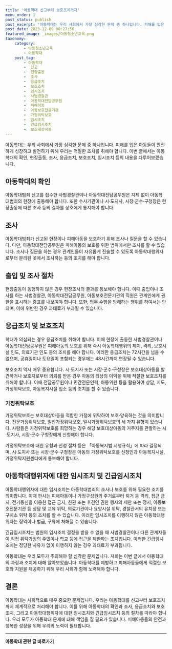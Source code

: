 ```yaml
---
title: '아동학대 신고부터 보호조치까지'
menu_order: 1
post_status: publish
post_excerpt: '아동학대는 우리 사회에서 가장 심각한 문제 중 하나입니다. 피해를 입은 아동들이 안전하게 성장하고 발전하기 위해 우리는 적절한 조치를 취해야 합니다. 이번 글에서는 아동학대의 확인, 현장출동, 조사, 응급조치, 보호조치, 임시조치 등의 내용을 다루어보겠습니다.'
post_date: 2023-12-09 00:27:56
featured_image: _images/아동청소년교육.png
taxonomy:
    category:
        - 아동청소년교육
        - 아동학대
    post_tag:
        - 아동학대
        -  신고
        -  현장출동
        -  조사
        -  응급조치
        -  보호조치
        -  임시조치
        -  사법경찰관
        -  아동학대전담공무원
        -  피해아동
        -  아동보호전문기관
        -  가정위탁보호
        -  임시조치
        -  긴급임시조치
        -  보호대상아동
---
```



아동학대는 우리 사회에서 가장 심각한 문제 중 하나입니다. 피해를 입은 아동들이 안전하게 성장하고 발전하기 위해 우리는 적절한 조치를 취해야 합니다. 이번 글에서는 아동학대의 확인, 현장출동, 조사, 응급조치, 보호조치, 임시조치 등의 내용을 다루어보겠습니다.

## 아동학대의 확인

아동학대범죄 신고를 접수한 사법경찰관이나 아동학대전담공무원은 지체 없이 아동학대범죄의 현장에 출동해야 합니다. 또한 수사기관이나 시·도지사, 시장·군수·구청장은 현장출동에 따른 조사 등의 결과를 상호에게 통지해야 합니다.

## 조사

아동학대범죄가 신고된 현장이나 피해아동을 보호하기 위해 조사나 질문을 할 수 있습니다. 다만, 아동학대전담공무원은 피해아동의 보호를 위한 범위에서만 조사를 할 수 있습니다. 조사나 질문을 하는 경우 관계인들이 자유롭게 진술할 수 있도록 아동학대행위자로부터 분리된 곳에서 조사하는 등의 조치를 해야 합니다.

## 출입 및 조사 절차

현장출동이 동행하지 않은 경우 현장조사의 결과를 통보해야 합니다. 이때 출입이나 조사를 하는 사법경찰관, 아동학대전담공무원, 아동보호전문기관의 직원은 관계인에게 권한을 표시하는 증표를 내보여야 합니다. 또한, 업무 수행을 방해하는 행위를 하여서는 안되며, 이에 위반한 경우 과태료가 부과될 수 있습니다.

## 응급조치 및 보호조치

학대가 의심되는 경우 응급조치를 취해야 합니다. 이때 현장에 출동한 사법경찰관이나 아동학대전담공무원은 피해아동의 보호를 위해 즉시 아동학대행위의 제지, 격리, 보호시설 인도, 의료기관 인도 등의 조치를 해야 합니다. 이러한 응급조치는 72시간을 넘을 수 없으며, 공휴일이나 토요일이 포함되는 경우에는 48시간까지 연장될 수 있습니다.

보호조치 역시 매우 중요합니다. 시·도지사 또는 시장·군수·구청장은 보호대상아동을 발견하거나 보호자로부터 의뢰를 받은 경우 아동의 최상의 이익을 위해 적절한 보호조치를 취해야 합니다. 이때 전담공무원이나 민간전문인력, 아동위원 등을 활용하여 상담, 지도, 가정위탁보호, 아동복지시설 입소 등의 조치를 할 수 있습니다.

### 가정위탁보호

가정위탁보호는 보호대상아동을 적합한 가정에 위탁하여 보호·양육하는 것을 의미합니다. 전문가정위탁보호, 일반가정위탁보호, 일시가정위탁보호의 세 가지 유형이 있습니다. 사람들은 가정위탁보호를 희망하는 경우 해당 보호대상아동의 거주지를 관할하는 시·도지사, 시장·군수·구청장에게 신청해야 합니다.

가정위탁보호에 대한 유형과 신청 절차 등은 「아동복지법 시행규칙」에 따라 결정되며, 시·도지사 또는 시장·군수·구청장은 아동의 가정위탁보호를 신청인과 아동복지시설, 가정위탁지원센터에게 통보해야 합니다.

## 아동학대행위자에 대한 임시조치 및 긴급임시조치

아동학대행위자에 대한 임시조치는 아동학대범죄의 조사나 보호를 위해 필요한 조치를 의미합니다. 이때 판사는 피해아동이나 가정구성원의 주거로부터 퇴거 등 격리, 접근 금지, 전기통신을 이용한 접근 금지, 친권 또는 후견인 권한 행사의 제한 또는 정지, 아동보호전문기관 등 상담 및 교육 위탁, 의료기관이나 요양시설 위탁, 경찰관서의 유치장 또는 구치소 위탁 등의 조치를 할 수 있습니다. 이러한 임시조치를 이행하지 않은 아동학대행위자는 징역이나 벌금, 구류에 처해질 수 있습니다.

긴급임시조치는 법원의 임시조치 결정을 받을 수 없을 때 사법경찰관이나 다른 관계자들이 직접 위탁가정의 주민이나 학교 등에 접근을 제한하는 조치입니다. 이러한 긴급임시조치는 정당한 사유가 없이 이행하지 않는 경우 과태료가 부과됩니다.

아동학대는 우리 모두가 주의해야 할 심각한 문제입니다. 저희는 이번 글에서 아동학대의 과정과 조치에 대해 알아보았습니다. 아동학대를 예방하고 피해아동들에게 적절한 보호와 지원을 제공하기 위해 우리 사회가 함께 노력해야 합니다. 

## 결론

아동학대는 사회적으로 매우 중요한 문제입니다. 우리는 아동학대를 신고부터 보호조치까지 체계적으로 처리해야 합니다. 이를 위해 아동학대의 확인과 조사, 응급조치와 보호조치, 그리고 아동학대행위자에 대한 임시조치와 긴급임시조치 등의 절차를 따라야 합니다. 우리 모두가 아동학대 문제에 대해 책임을 질 필요가 있습니다. 피해아동들의 안전과 행복한 성장을 위해 우리의 노력이 필요합니다.
<!-- wp:separator -->
<hr class="wp-block-separator has-alpha-channel-opacity"/>
<!-- /wp:separator -->

<!-- wp:group {"backgroundColor":"base","layout":{"type":"constrained"}} -->
<div class="wp-block-group has-base-background-color has-background"><!-- wp:paragraph {"align":"center","fontSize":"medium"} -->
<p class="has-text-align-center has-large-font-size"><strong>아동학대 관련 글 바로가기</strong></p>
<!-- /wp:paragraph -->


<!-- wp:latest-posts
{"categories":[{"id":32024,"count":19,"description":"","link":"https://uknowlaw.com/category/%ec%95%84%eb%8f%99%ed%95%99%eb%8c%80/","name":"아동학대","slug":"아동학대","taxonomy":"category","parent":0,"meta":[],"_links":{"self":[{"href":"https://uknowlaw.com/wp-json/wp/v2/categories/32024"}],"collection":[{"href":"https://uknowlaw.com/wp-json/wp/v2/categories"}],"about":[{"href":"https://uknowlaw.com/wp-json/wp/v2/taxonomies/category"}],"wp:post_type":[{"href":"https://uknowlaw.com/wp-json/wp/v2/posts?categories=32024"}],"curies":[{"name":"wp","href":"https://api.w.org/{rel}","templated":true}]}}],"postsToShow":100,"excerptLength":28,"postLayout":"grid","columns":2,"featuredImageAlign":"left","featuredImageSizeSlug":"large","fontSize":"small"} /--></div>
<!-- /wp:group -->